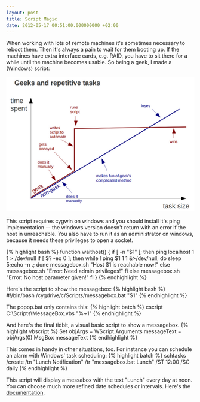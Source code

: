 ```yaml
---
layout: post
title: Script Magic
date: 2012-05-17 00:51:00.000000000 +02:00
---
```

When working with lots of remote machines it's sometimes necessary to reboot them. Then it's always a pain to wait for them booting up. If the machines have extra interface cards, e.g. RAID, you have to sit there for a while until the machine becomes usable. So being a geek, I made a (Windows) script:

![geeks-vs-nongeeks-repetitive-tasks](/images/geeks-vs-nongeeks-repetitive-tasks.png)

This script requires cygwin on windows and you should install it's ping implementation -- the windows version doesn't return with an error if the host in unreachable. You also have to run it as an administrator on windows, because it needs these privileges to open a socket.

{% highlight bash %}
function waithost() { 
    if [ -n "$1" ]; then
      ping localhost 1 1 > /dev/null
      if [ $? -eq 0 ]; then
          while ! ping $1 1 1 &>/dev/null; do sleep 5;echo -n .; done
          messagebox.sh "Host $1 is reachable now!"
      else
          messagebox.sh "Error: Need admin privileges!"
      fi
  else
      messagebox.sh "Error: No host parameter given!"
  fi
}
{% endhighlight %}

Here's the script to show the messagebox:
{% highlight bash %}
#!/bin/bash
/cygdrive/c/Scripts/messagebox.bat "$1"
{% endhighlight %}

The popop.bat only contains this:
{% highlight batch %}
cscript C:\Scripts\MessageBox.vbs "%~1"
{% endhighlight %}

And here's the final tidbit, a visual basic script to show a messagebox.
{% highlight vbscript %}
Set objArgs = WScript.Arguments
messageText = objArgs(0)
MsgBox messageText
{% endhighlight %}

This comes in handy in other situations, too. For instance you can schedule an alarm with Windows' task scheduling:
{% highlight batch %}
schtasks /create /tn "Lunch Notification" /tr "messagebox.bat Lunch" /ST 12:00 /SC daily
{% endhighlight %}

This script will display a messabox with the text "Lunch" every day at noon. You can choose much more refined date schedules or intervals. Here's the <a href="http://msdn.microsoft.com/en-us/library/windows/desktop/bb736357(v=vs.85).aspx">documentation</a>.
